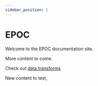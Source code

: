 ```yaml
---
sidebar_position: 1
---
```


# EPOC

Welcome to the EPOC documentation site.

More content to come.

Check out [data transforms](/docs/Rule%20types/dataTransform)

New content to test,
